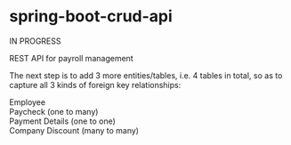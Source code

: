 # spring-boot-crud-api 

IN PROGRESS

REST API for payroll management

The next step is to add 3 more entities/tables, i.e. 4 tables in total, so as to capture all 3 kinds of foreign key relationships:

Employee <br />
Paycheck (one to many) <br />
Payment Details (one to one) <br />
Company Discount (many to many) <br />

